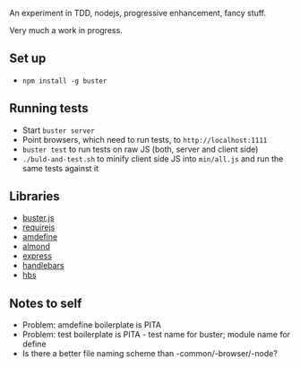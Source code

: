 An experiment in TDD, nodejs, progressive enhancement, fancy stuff.

Very much a work in progress.

## Set up ##
* ```npm install -g buster```

## Running tests ###
* Start ```buster server```
* Point browsers, which need to run tests, to ```http://localhost:1111```
* ```buster test``` to run tests on raw JS (both, server and client side)
* ```./buld-and-test.sh``` to minify client side JS into ```min/all.js``` and run the same tests against it

## Libraries ##
* [buster.js](http://busterjs.org/)
* [requirejs](http://requirejs.org/)
* [amdefine](https://github.com/jrburke/amdefine)
* [almond](https://github.com/jrburke/almond)
* [express](https://github.com/visionmedia/express)
* [handlebars](https://github.com/wycats/handlebars.js)
* [hbs](https://github.com/donpark/hbs)

## Notes to self ##
* Problem: amdefine boilerplate is PITA
* Problem: test boilerplate is PITA - test name for buster; module name for define
* Is there a better file naming scheme than -common/-browser/-node?
